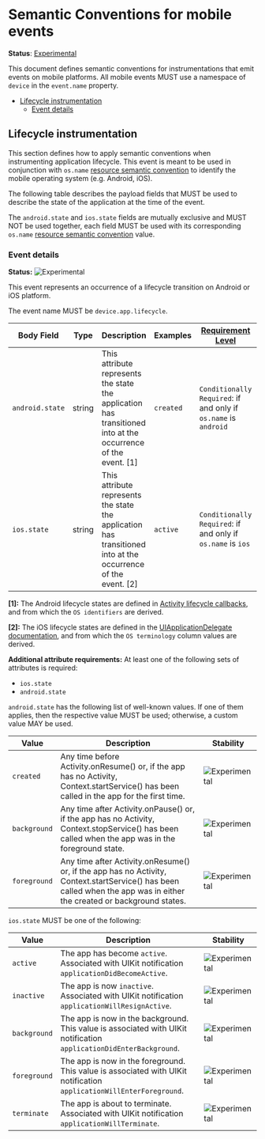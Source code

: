# Semantic Conventions for mobile events

**Status**: [Experimental][DocumentStatus]

This document defines semantic conventions for instrumentations that emit
events on mobile platforms. All mobile events MUST use a namespace of
`device` in the `event.name` property.

<!-- toc -->

- [Lifecycle instrumentation](#lifecycle-instrumentation)
  - [Event details](#event-details)

<!-- tocstop -->

## Lifecycle instrumentation

This section defines how to apply semantic conventions when instrumenting
application lifecycle. This event is meant to be used in conjunction with
`os.name` [resource semantic convention](/docs/resource/os.md) to identify the
mobile operating system (e.g. Android, iOS).

The following table describes the payload fields that MUST
be used to describe the state of the application at the time of the event.

The `android.state` and `ios.state` fields are mutually exclusive and MUST
NOT be used together, each field MUST be used with its corresponding
`os.name` [resource semantic convention](/docs/resource/os.md) value.

### Event details

<!-- semconv device.app.lifecycle -->
<!-- NOTE: THIS TEXT IS AUTOGENERATED. DO NOT EDIT BY HAND. -->
<!-- see templates/registry/markdown/snippet.md.j2 -->
<!-- prettier-ignore-start -->
<!-- markdownlint-capture -->
<!-- markdownlint-disable -->


**Status:** ![Experimental](https://img.shields.io/badge/-experimental-blue)

This event represents an occurrence of a lifecycle transition on Android or iOS platform.


The event name MUST be `device.app.lifecycle`.

<!-- markdownlint-restore -->
<!-- prettier-ignore-end -->
<!-- END AUTOGENERATED TEXT -->
<!-- endsemconv -->

<!-- Manually adding the markdown table until the body definition is available in the build tools -->
| Body Field | Type | Description  | Examples  | [Requirement Level](https://opentelemetry.io/docs/specs/semconv/general/attribute-requirement-level/) | Stability |
|---|---|---|---|---|---|
| `android.state` | string | This attribute represents the state the application has transitioned into at the occurrence of the event. [1] | `created` | `Conditionally Required`: if and only if `os.name` is `android` | ![Experimental](https://img.shields.io/badge/-experimental-blue) |
| `ios.state` | string | This attribute represents the state the application has transitioned into at the occurrence of the event. [2] | `active` | `Conditionally Required`: if and only if `os.name` is `ios` | ![Experimental](https://img.shields.io/badge/-experimental-blue) |

**[1]:** The Android lifecycle states are defined in [Activity lifecycle callbacks](https://developer.android.com/guide/components/activities/activity-lifecycle#lc), and from which the `OS identifiers` are derived.

**[2]:** The iOS lifecycle states are defined in the [UIApplicationDelegate documentation](https://developer.apple.com/documentation/uikit/uiapplicationdelegate#1656902), and from which the `OS terminology` column values are derived.

**Additional attribute requirements:** At least one of the following sets of attributes is required:

* `ios.state`
* `android.state`

`android.state` has the following list of well-known values. If one of them applies, then the respective value MUST be used; otherwise, a custom value MAY be used.

| Value  | Description | Stability |
|---|---|---|
| `created` | Any time before Activity.onResume() or, if the app has no Activity, Context.startService() has been called in the app for the first time. | ![Experimental](https://img.shields.io/badge/-experimental-blue) |
| `background` | Any time after Activity.onPause() or, if the app has no Activity, Context.stopService() has been called when the app was in the foreground state. | ![Experimental](https://img.shields.io/badge/-experimental-blue) |
| `foreground` | Any time after Activity.onResume() or, if the app has no Activity, Context.startService() has been called when the app was in either the created or background states. | ![Experimental](https://img.shields.io/badge/-experimental-blue) |

`ios.state` MUST be one of the following:

| Value  | Description | Stability |
|---|---|---|
| `active` | The app has become `active`. Associated with UIKit notification `applicationDidBecomeActive`. | ![Experimental](https://img.shields.io/badge/-experimental-blue) |
| `inactive` | The app is now `inactive`. Associated with UIKit notification `applicationWillResignActive`. | ![Experimental](https://img.shields.io/badge/-experimental-blue) |
| `background` | The app is now in the background. This value is associated with UIKit notification `applicationDidEnterBackground`. | ![Experimental](https://img.shields.io/badge/-experimental-blue) |
| `foreground` | The app is now in the foreground. This value is associated with UIKit notification `applicationWillEnterForeground`. | ![Experimental](https://img.shields.io/badge/-experimental-blue) |
| `terminate` | The app is about to terminate. Associated with UIKit notification `applicationWillTerminate`. | ![Experimental](https://img.shields.io/badge/-experimental-blue) |
<!-- end of manually added table -->

[DocumentStatus]: https://opentelemetry.io/docs/specs/otel/document-status
